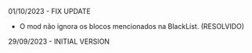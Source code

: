 01/10/2023 - FIX UPDATE
 - O mod não ignora os blocos mencionados na BlackList. (RESOLVIDO)

29/09/2023 - INITIAL VERSION